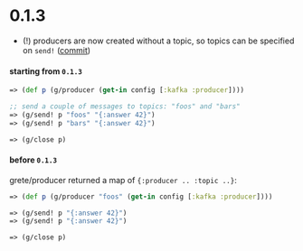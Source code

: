 # 0.1.3

- (!) producers are now created without a topic, so topics can be specified on `send!` ([commit](https://github.com/tolitius/grete/commit/d8735810ee433ab0f001a194f082522808d738a9))

#### starting from `0.1.3`

```clojure
=> (def p (g/producer (get-in config [:kafka :producer])))

;; send a couple of messages to topics: "foos" and "bars"
=> (g/send! p "foos" "{:answer 42}")
=> (g/send! p "bars" "{:answer 42}")

=> (g/close p)
```

#### before `0.1.3`

grete/producer returned a map of `{:producer .. :topic ..}`:

```clojure
=> (def p (g/producer "foos" (get-in config [:kafka :producer])))

=> (g/send! p "{:answer 42}")
=> (g/send! p "{:answer 42}")

=> (g/close p)
```
